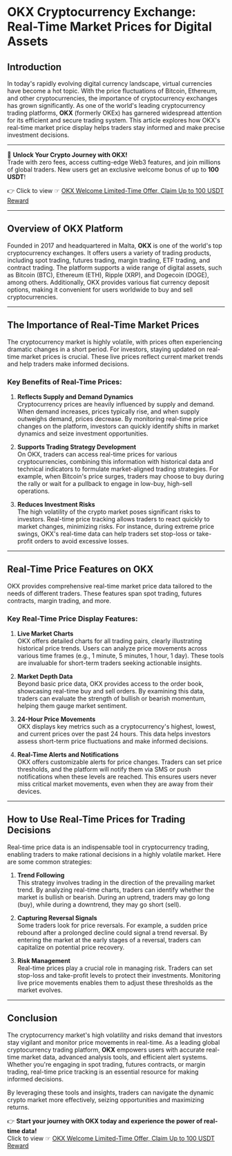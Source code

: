 # OKX Cryptocurrency Exchange: Real-Time Market Prices for Digital Assets

## Introduction

In today's rapidly evolving digital currency landscape, virtual currencies have become a hot topic. With the price fluctuations of Bitcoin, Ethereum, and other cryptocurrencies, the importance of cryptocurrency exchanges has grown significantly. As one of the world's leading cryptocurrency trading platforms, **OKX** (formerly OKEx) has garnered widespread attention for its efficient and secure trading system. This article explores how OKX's real-time market price display helps traders stay informed and make precise investment decisions.

---

🚀 **Unlock Your Crypto Journey with OKX!**  
Trade with zero fees, access cutting-edge Web3 features, and join millions of global traders. New users get an exclusive welcome bonus of up to **100 USDT**!  

👉 Click to view ☞ [OKX Welcome Limited-Time Offer, Claim Up to 100 USDT Reward](https://bit.ly/OKXe)

---

## Overview of OKX Platform

Founded in 2017 and headquartered in Malta, **OKX** is one of the world's top cryptocurrency exchanges. It offers users a variety of trading products, including spot trading, futures trading, margin trading, ETF trading, and contract trading. The platform supports a wide range of digital assets, such as Bitcoin (BTC), Ethereum (ETH), Ripple (XRP), and Dogecoin (DOGE), among others. Additionally, OKX provides various fiat currency deposit options, making it convenient for users worldwide to buy and sell cryptocurrencies.

---

## The Importance of Real-Time Market Prices

The cryptocurrency market is highly volatile, with prices often experiencing dramatic changes in a short period. For investors, staying updated on real-time market prices is crucial. These live prices reflect current market trends and help traders make informed decisions.

### Key Benefits of Real-Time Prices:
1. **Reflects Supply and Demand Dynamics**  
   Cryptocurrency prices are heavily influenced by supply and demand. When demand increases, prices typically rise, and when supply outweighs demand, prices decrease. By monitoring real-time price changes on the platform, investors can quickly identify shifts in market dynamics and seize investment opportunities.

2. **Supports Trading Strategy Development**  
   On OKX, traders can access real-time prices for various cryptocurrencies, combining this information with historical data and technical indicators to formulate market-aligned trading strategies. For example, when Bitcoin's price surges, traders may choose to buy during the rally or wait for a pullback to engage in low-buy, high-sell operations.

3. **Reduces Investment Risks**  
   The high volatility of the crypto market poses significant risks to investors. Real-time price tracking allows traders to react quickly to market changes, minimizing risks. For instance, during extreme price swings, OKX's real-time data can help traders set stop-loss or take-profit orders to avoid excessive losses.

---

## Real-Time Price Features on OKX

OKX provides comprehensive real-time market price data tailored to the needs of different traders. These features span spot trading, futures contracts, margin trading, and more.

### Key Real-Time Price Display Features:
1. **Live Market Charts**  
   OKX offers detailed charts for all trading pairs, clearly illustrating historical price trends. Users can analyze price movements across various time frames (e.g., 1 minute, 5 minutes, 1 hour, 1 day). These tools are invaluable for short-term traders seeking actionable insights.

2. **Market Depth Data**  
   Beyond basic price data, OKX provides access to the order book, showcasing real-time buy and sell orders. By examining this data, traders can evaluate the strength of bullish or bearish momentum, helping them gauge market sentiment.

3. **24-Hour Price Movements**  
   OKX displays key metrics such as a cryptocurrency's highest, lowest, and current prices over the past 24 hours. This data helps investors assess short-term price fluctuations and make informed decisions.

4. **Real-Time Alerts and Notifications**  
   OKX offers customizable alerts for price changes. Traders can set price thresholds, and the platform will notify them via SMS or push notifications when these levels are reached. This ensures users never miss critical market movements, even when they are away from their devices.

---

## How to Use Real-Time Prices for Trading Decisions

Real-time price data is an indispensable tool in cryptocurrency trading, enabling traders to make rational decisions in a highly volatile market. Here are some common strategies:

1. **Trend Following**  
   This strategy involves trading in the direction of the prevailing market trend. By analyzing real-time charts, traders can identify whether the market is bullish or bearish. During an uptrend, traders may go long (buy), while during a downtrend, they may go short (sell).

2. **Capturing Reversal Signals**  
   Some traders look for price reversals. For example, a sudden price rebound after a prolonged decline could signal a trend reversal. By entering the market at the early stages of a reversal, traders can capitalize on potential price recovery.

3. **Risk Management**  
   Real-time prices play a crucial role in managing risk. Traders can set stop-loss and take-profit levels to protect their investments. Monitoring live price movements enables them to adjust these thresholds as the market evolves.

---

## Conclusion

The cryptocurrency market's high volatility and risks demand that investors stay vigilant and monitor price movements in real-time. As a leading global cryptocurrency trading platform, **OKX** empowers users with accurate real-time market data, advanced analysis tools, and efficient alert systems. Whether you're engaging in spot trading, futures contracts, or margin trading, real-time price tracking is an essential resource for making informed decisions.

By leveraging these tools and insights, traders can navigate the dynamic crypto market more effectively, seizing opportunities and maximizing returns.

👉 **Start your journey with OKX today and experience the power of real-time data!**  
Click to view ☞ [OKX Welcome Limited-Time Offer, Claim Up to 100 USDT Reward](https://bit.ly/OKXe)
